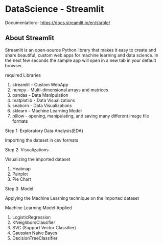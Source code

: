 # DataScience - Streamlit

Documentation:- https://docs.streamlit.io/en/stable/

## About Streamlit

Streamlit is an open-source Python library that makes it easy to create and share beautiful, custom web apps for machine learning and data science. In the next few seconds the sample app will open in a new tab in your default browser. 

required Libraries

1. streamlit	- Custom WebApp<br>
2. numpy		- Multi-dimensional arrays and matrices<br>
3. pandas		- Data Manipulation<br>
4. matplotlib	- Data Visualizations<br>
5. seaborn		- Data Visualizations<br>
5. sklearn		- Machine Learning Model<br>
6. pillow		- opening, manipulating, and saving many different image file formats


Step 1: Exploratory Data Analysis(EDA)

Importing the dataset in csv formats

Step 2: Visualizations

Visualizing the imported dataset

1. Heatmap<br>
2. Pairplot<br>
3. Pie Chart

Step 3: Model

Applying the Machine Learning technique on the imported dataset

Machine Learning Model Applied

1. LogisticRegression<br>
2. KNeighborsClassifier<br>
3. SVC (Support Vector Classifier)<br>
4. Gaussian Naive Bayes<br>
5. DecisionTreeClassifier<br>
